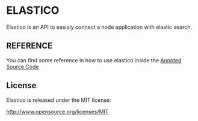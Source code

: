 ELASTICO
========

Elastico is an API to easialy connect a node application with
elastic search.

REFERENCE
---------

You can find some reference in how to use elastico inside the
[Annoted Source Code](http://pedrosnk.github.com/elastico/docs/elastico.html)

License
-------

Elastico is released under the MIT license:

http://www.opensource.org/licenses/MIT
